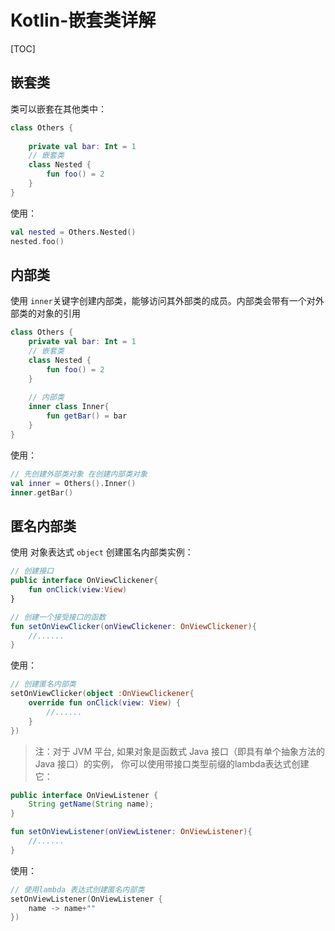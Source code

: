 # Kotlin-嵌套类详解

[TOC]


## 嵌套类

类可以嵌套在其他类中：

```kotlin
class Others {
    
    private val bar: Int = 1
    // 嵌套类
    class Nested {
        fun foo() = 2
    }
}
```
使用：
```kotlin
val nested = Others.Nested()
nested.foo()
```


## 内部类

使用 `inner`关键字创建内部类，能够访问其外部类的成员。内部类会带有一个对外部类的对象的引用


```kotlin
class Others {
    private val bar: Int = 1
    // 嵌套类
    class Nested {
        fun foo() = 2
    }
    
    // 内部类
    inner class Inner{
        fun getBar() = bar
    }
}
```
使用：
```kotlin
// 先创建外部类对象 在创建内部类对象
val inner = Others().Inner()
inner.getBar()
```


## 匿名内部类

使用 对象表达式 `object` 创建匿名内部类实例：

```kotlin
// 创建接口
public interface OnViewClickener{
    fun onClick(view:View)
}

// 创建一个接受接口的函数
fun setOnViewClicker(onViewClickener: OnViewClickener){
    //......
}
```

使用：

```kotlin
// 创建匿名内部类
setOnViewClicker(object :OnViewClickener{
    override fun onClick(view: View) {
        //......
    }
})
```

> 注：对于 JVM 平台, 如果对象是函数式 Java 接口（即具有单个抽象方法的 Java 接口）的实例，
你可以使用带接口类型前缀的lambda表达式创建它：

```java
public interface OnViewListener {
    String getName(String name);
}
```

```kotlin
fun setOnViewListener(onViewListener: OnViewListener){
    //......
}
```
使用：
```kotlin
// 使用lambda 表达式创建匿名内部类
setOnViewListener(OnViewListener {
    name -> name+""
})
```



